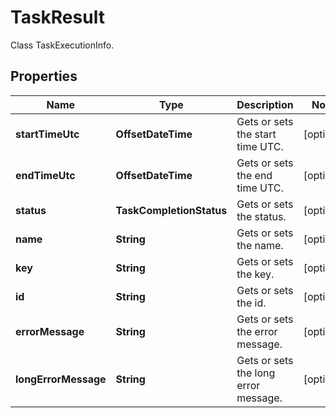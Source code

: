 

# TaskResult

Class TaskExecutionInfo.

## Properties

| Name | Type | Description | Notes |
|------------ | ------------- | ------------- | -------------|
|**startTimeUtc** | **OffsetDateTime** | Gets or sets the start time UTC. |  [optional] |
|**endTimeUtc** | **OffsetDateTime** | Gets or sets the end time UTC. |  [optional] |
|**status** | **TaskCompletionStatus** | Gets or sets the status. |  [optional] |
|**name** | **String** | Gets or sets the name. |  [optional] |
|**key** | **String** | Gets or sets the key. |  [optional] |
|**id** | **String** | Gets or sets the id. |  [optional] |
|**errorMessage** | **String** | Gets or sets the error message. |  [optional] |
|**longErrorMessage** | **String** | Gets or sets the long error message. |  [optional] |



